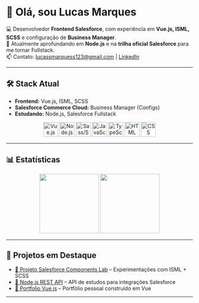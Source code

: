 # 👋 Olá, sou Lucas Marques  

💻 Desenvolvedor **Frontend Salesforce**, com experiência em **Vue.js, ISML, SCSS** e configuração de **Business Manager**.  
🚀 Atualmente aprofundando em **Node.js** e na **trilha oficial Salesforce** para me tornar Fullstack.  
📫 Contato: [lucassmarquess123@gmail.com](mailto:lucassmarquess123@gmail.com) | [LinkedIn](https://linkedin.com/in/SEU-USUARIO)  

---

## 🛠️ Stack Atual  

- **Frontend:** Vue.js, ISML, SCSS  
- **Salesforce Commerce Cloud:** Business Manager (Configs)  
- **Estudando:** Node.js, Salesforce Fullstack  

<div align="center">
  <img src="https://cdn.jsdelivr.net/gh/devicons/devicon/icons/vuejs/vuejs-original.svg" height="40" alt="Vue.js"/>
  <img src="https://cdn.jsdelivr.net/gh/devicons/devicon/icons/nodejs/nodejs-original.svg" height="40" alt="Node.js"/>
  <img src="https://cdn.jsdelivr.net/gh/devicons/devicon/icons/sass/sass-original.svg" height="40" alt="Sass/SCSS"/>
  <img src="https://cdn.jsdelivr.net/gh/devicons/devicon/icons/javascript/javascript-original.svg" height="40" alt="JavaScript"/>
  <img src="https://cdn.jsdelivr.net/gh/devicons/devicon/icons/typescript/typescript-original.svg" height="40" alt="TypeScript"/>
  <img src="https://cdn.jsdelivr.net/gh/devicons/devicon/icons/html5/html5-original.svg" height="40" alt="HTML"/>
  <img src="https://cdn.jsdelivr.net/gh/devicons/devicon/icons/css3/css3-original.svg" height="40" alt="CSS"/>
</div>  

---

## 📊 Estatísticas  

<div align="center">
  <img height="160em" src="https://github-readme-stats.vercel.app/api?username=lucassmarques&show_icons=true&theme=omni&include_all_commits=true&count_private=true"/>
  <img height="160em" src="https://github-readme-stats.vercel.app/api/top-langs/?username=lucassmarques&layout=compact&langs_count=7&theme=omni"/>
</div>  

---

## 🌟 Projetos em Destaque  

- [🔗 Projeto Salesforce Components Lab](#) – Experimentações com ISML + SCSS  
- [🔗 Node.js REST API](#) – API de estudos para integrações Salesforce  
- [🔗 Portfolio Vue.js](#) – Portfólio pessoal construído em Vue  

---
